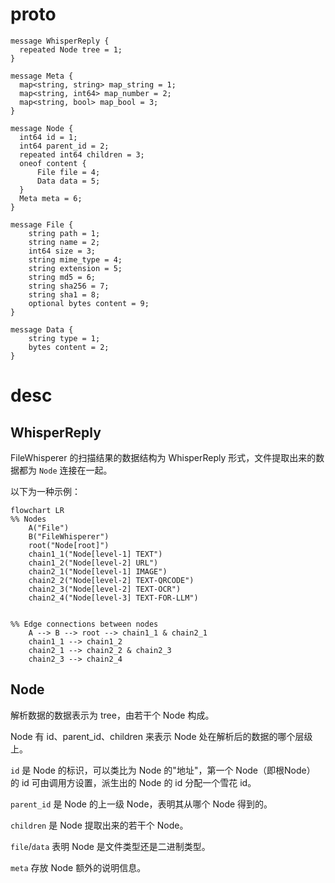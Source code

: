 # proto

```
message WhisperReply {
  repeated Node tree = 1;
}

message Meta {
  map<string, string> map_string = 1;
  map<string, int64> map_number = 2;
  map<string, bool> map_bool = 3;
}

message Node {
  int64 id = 1;
  int64 parent_id = 2;
  repeated int64 children = 3;
  oneof content {
      File file = 4;
      Data data = 5;
  }
  Meta meta = 6;
}

message File {
    string path = 1;
    string name = 2;
    int64 size = 3;
    string mime_type = 4;
    string extension = 5;
    string md5 = 6;
    string sha256 = 7;
    string sha1 = 8;
    optional bytes content = 9;
}

message Data {
    string type = 1;
    bytes content = 2;
}

```

# desc

## WhisperReply

FileWhisperer 的扫描结果的数据结构为 WhisperReply 形式，文件提取出来的数据都为 `Node` 连接在一起。  

以下为一种示例：  


```mermaid
flowchart LR
%% Nodes
    A("File")
    B("FileWhisperer")
    root("Node[root]")
    chain1_1("Node[level-1] TEXT")
    chain1_2("Node[level-2] URL")
    chain2_1("Node[level-1] IMAGE")
    chain2_2("Node[level-2] TEXT-QRCODE")
    chain2_3("Node[level-2] TEXT-OCR")
    chain2_4("Node[level-3] TEXT-FOR-LLM")


%% Edge connections between nodes
    A --> B --> root --> chain1_1 & chain2_1
    chain1_1 --> chain1_2
    chain2_1 --> chain2_2 & chain2_3
    chain2_3 --> chain2_4

```

## Node 

解析数据的数据表示为 tree，由若干个 Node 构成。  

Node 有 id、parent_id、children 来表示 Node 处在解析后的数据的哪个层级上。  

`id` 是 Node 的标识，可以类比为 Node 的"地址"，第一个 Node（即根Node） 的 id 可由调用方设置，派生出的 Node 的 id 分配一个雪花 id。  

`parent_id` 是 Node 的上一级 Node，表明其从哪个 Node 得到的。  

`children` 是 Node 提取出来的若干个 Node。  

`file`/`data` 表明 Node 是文件类型还是二进制类型。  

`meta` 存放 Node 额外的说明信息。  

